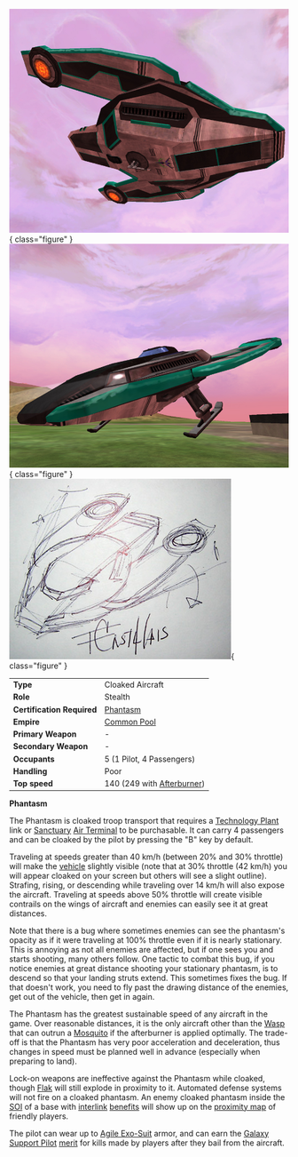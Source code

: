 ![](../images/PhantasmBottom.jpg){ class="figure" }
![](../images/PhantasmSide.jpg){ class="figure" }
![, signed by Fisa](../images/Phantasm.jpg){ class="figure" }

|                            |                                                             |
| -------------------------- | ----------------------------------------------------------- |
| **Type**                   | Cloaked Aircraft                                            |
| **Role**                   | Stealth                                                     |
| **Certification Required** | [Phantasm](<../certifications/Phantasm_(Certification).md>) |
| **Empire**                 | [Common Pool](../terminology/Common_Pool.md)                |
| **Primary Weapon**         | \-                                                          |
| **Secondary Weapon**       | \-                                                          |
| **Occupants**              | 5 (1 Pilot, 4 Passengers)                                   |
| **Handling**               | Poor                                                        |
| **Top speed**              | 140 (249 with [Afterburner](../terminology/Afterburner.md)) |

**Phantasm**

The Phantasm is cloaked troop transport that requires a
[Technology Plant](../locations/Technology_Plant.md) link or
[Sanctuary](../locations/Sanctuary.md) [Air Terminal](../items/Air_Terminal.md)
to be purchasable. It can carry 4 passengers and can be cloaked by the pilot by
pressing the "B" key by default.

Traveling at speeds greater than 40 km/h (between 20% and 30% throttle) will
make the [vehicle](Vehicle.md) slightly visible (note that at 30% throttle (42
km/h) you will appear cloaked on your screen but others will see a slight
outline). Strafing, rising, or descending while traveling over 14 km/h will also
expose the aircraft. Traveling at speeds above 50% throttle will create visible
contrails on the wings of aircraft and enemies can easily see it at great
distances.

Note that there is a bug where sometimes enemies can see the phantasm's opacity
as if it were traveling at 100% throttle even if it is nearly stationary. This
is annoying as not all enemies are affected, but if one sees you and starts
shooting, many others follow. One tactic to combat this bug, if you notice
enemies at great distance shooting your stationary phantasm, is to descend so
that your landing struts extend. This sometimes fixes the bug. If that doesn't
work, you need to fly past the drawing distance of the enemies, get out of the
vehicle, then get in again.

The Phantasm has the greatest sustainable speed of any aircraft in the game.
Over reasonable distances, it is the only aircraft other than the
[Wasp](Wasp.md) that can outrun a [Mosquito](Mosquito.md) if the afterburner is
applied optimally. The trade-off is that the Phantasm has very poor acceleration
and deceleration, thus changes in speed must be planned well in advance
(especially when preparing to land).

Lock-on weapons are ineffective against the Phantasm while cloaked, though
[Flak](../weapons/Flak.md) will still explode in proximity to it. Automated
defense systems will not fire on a cloaked phantasm. An enemy cloaked phantasm
inside the [SOI](../locations/Sphere_of_Influence.md) of a base with
[interlink](../locations/Interlink.md)
[benefits](../terminology/Facility_Linked_Benefit.md) will show up on the
[proximity map](../terminology/Proximity_Map.md) of friendly players.

The pilot can wear up to [Agile Exo-Suit](../armor/Agile_Exo-Suit.md) armor, and
can earn the [Galaxy Support Pilot](../merits/Galaxy_Support_Pilot.md)
[merit](../merits/index.md) for kills made by players after they
bail from the aircraft.
